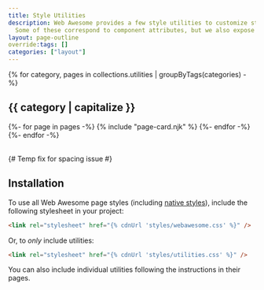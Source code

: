 ```yaml
---
title: Style Utilities
description: Web Awesome provides a few style utilities to customize styles in ways that cannot necessarily be described by semantic HTML.
  Some of these correspond to component attributes, but we also expose utility classes so you can apply these styles to native elements too.
layout: page-outline
override:tags: []
categories: ["layout"]
---
```


<div id="component-grid" class="index-grid">
  {% for category, pages in collections.utilities | groupByTags(categories) -%}
  <h2 class="index-category">{{ category | capitalize }}</h2>
    {%- for page in pages -%}
        {% include "page-card.njk" %}
    {%- endfor -%}
  {%- endfor -%}
</div>

<br> {# Temp fix for spacing issue #}

## Installation

To use all Web Awesome page styles (including [native styles](/docs/native/)), include the following stylesheet in your project:

```html
<link rel="stylesheet" href="{% cdnUrl 'styles/webawesome.css' %}" />
```

Or, to _only_ include utilities:

```html
<link rel="stylesheet" href="{% cdnUrl 'styles/utilities.css' %}" />
```

You can also include individual utilities following the instructions in their pages.
